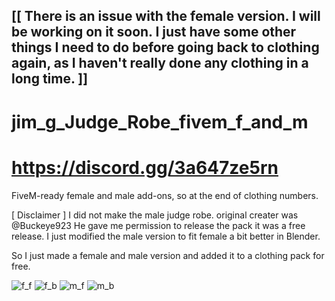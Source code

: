 ## [[ There is an issue with the female version. I will be working on it soon. I just have some other things I need to do before going back to clothing again, as I haven't really done any clothing in a long time. ]] ##


# jim_g_Judge_Robe_fivem_f_and_m
# https://discord.gg/3a647ze5rn
FiveM-ready female and male add-ons, so at the end of clothing numbers.

[ Disclaimer ] I did not make the male judge robe. original creater was @Buckeye923 He gave me permission to release the pack
it was a free release. 
I just modified the male version to fit female a bit better in Blender.

So I just made a female and male version and added it to a clothing pack for free.

![f_f](https://github.com/jimgordon20/jim_g_Judge_Robe_fivem_f_and_m/assets/110393030/14a6ac89-b99c-445f-8e11-4705d9ad4c86)
![f_b](https://github.com/jimgordon20/jim_g_Judge_Robe_fivem_f_and_m/assets/110393030/b8b60936-1520-4f0d-9cf1-d4d7cc0c7c27)
![m_f](https://github.com/jimgordon20/jim_g_Judge_Robe_fivem_f_and_m/assets/110393030/eb9471c9-2a1d-4819-8c56-b2f991a8e3b7)
![m_b](https://github.com/jimgordon20/jim_g_Judge_Robe_fivem_f_and_m/assets/110393030/20e294d9-73e3-402f-a396-aed77cc4a95e)
